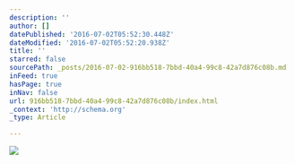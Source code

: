 ```yaml
---
description: ''
author: []
datePublished: '2016-07-02T05:52:30.448Z'
dateModified: '2016-07-02T05:52:20.938Z'
title: ''
starred: false
sourcePath: _posts/2016-07-02-916bb518-7bbd-40a4-99c8-42a7d876c08b.md
inFeed: true
hasPage: true
inNav: false
url: 916bb518-7bbd-40a4-99c8-42a7d876c08b/index.html
_context: 'http://schema.org'
_type: Article

---
```

![](https://the-grid-user-content.s3-us-west-2.amazonaws.com/dbdb5e01-8397-4ad1-ae11-ff34ab570984.jpg)
